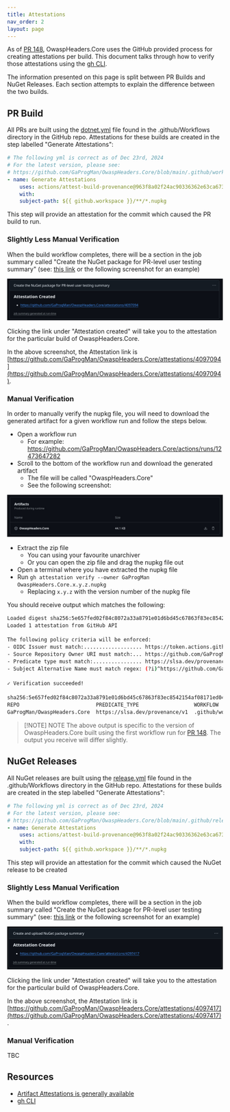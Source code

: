 ```yaml
---
title: Attestations
nav_order: 2
layout: page
---
```


As of [PR 148](https://github.com/GaProgMan/OwaspHeaders.Core/pull/148), OwaspHeaders.Core uses the GitHub provided process for creating attestations per build. This document talks through how to verify those attestations using the [gh CLI](https://cli.github.com/).

The information presented on this page is split between PR Builds and NuGet Releases. Each section attempts to explain the difference between the two builds.

## PR Build

All PRs are built using the [dotnet.yml](https://github.com/GaProgMan/OwaspHeaders.Core/blob/main/.github/workflows/dotnet.yml) file found in the .github/Workflows directory in the GitHub repo. Attestations for these builds are created in the step labelled "Generate Attestations":

```yaml
# The following yml is correct as of Dec 23rd, 2024
# For the latest version, please see:
# https://github.com/GaProgMan/OwaspHeaders.Core/blob/main/.github/workflows/dotnet.yml
- name: Generate Attestations
    uses: actions/attest-build-provenance@963f8a02f24ac90336362e63ca6730cf69ad102e # v2.1.0
    with:
    subject-path: ${{ github.workspace }}/**/*.nupkg
```

This step will provide an attestation for the commit which caused the PR build to run.

### Slightly Less Manual Verification

When the build workflow completes, there will be a section in the job summary called "Create the NuGet package for PR-level user testing summary" (see: [this link](https://github.com/GaProgMan/OwaspHeaders.Core/actions/runs/12473647282#summary-34814538093) or the following screenshot for an example)

![](./assets/images/attestations/pr-created.jpg)

Clicking the link under "Attestation created" will take you to the attestation for the particular build of OwaspHeaders.Core.

In the above screenshot, the Attestation link is [https://github.com/GaProgMan/OwaspHeaders.Core/attestations/4097094](https://github.com/GaProgMan/OwaspHeaders.Core/attestations/4097094).

### Manual Verification

In order to manually verify the nupkg file, you will need to download the generated artifact for a given workflow run and follow the steps below.

- Open a workflow run
  - For example: https://github.com/GaProgMan/OwaspHeaders.Core/actions/runs/12473647282
- Scroll to the bottom of the workflow run and download the generated artifact
  - The file will be called "OwaspHeaders.Core"
  - See the following screenshot:

![](./assets/images/attestations/artifacts.jpg)

- Extract the zip file
  - You can using your favourite unarchiver
  - Or you can open the zip file and drag the nupkg file out
- Open a terminal where you have extracted the nupkg file
- Run `gh attestation verify --owner GaProgMan OwaspHeaders.Core.x.y.z.nupkg`
  - Replacing `x.y.z` with the version number of the nupkg file

You should receive output which matches the following:

```bash
Loaded digest sha256:5e657fed02f84c8072a33a8791e01d6bd45c67863f83ec8542154af08171ed04 for file://OwaspHeaders.Core.9.4.3.nupkg
Loaded 1 attestation from GitHub API

The following policy criteria will be enforced:
- OIDC Issuer must match:................... https://token.actions.githubusercontent.com
- Source Repository Owner URI must match:... https://github.com/GaProgMan
- Predicate type must match:................ https://slsa.dev/provenance/v1
- Subject Alternative Name must match regex: (?i)^https://github.com/GaProgMan/

✓ Verification succeeded!

sha256:5e657fed02f84c8072a33a8791e01d6bd45c67863f83ec8542154af08171ed04 was attested by:
REPO                         PREDICATE_TYPE                  WORKFLOW                                        
GaProgMan/OwaspHeaders.Core  https://slsa.dev/provenance/v1  .github/workflows/dotnet.yml@refs/pull/148/merge
```

> [!NOTE] NOTE
> The above output is specific to the version of OwaspHeaders.Core built using the first workflow run for [PR 148](https://github.com/GaProgMan/OwaspHeaders.Core/pull/148). The output you receive will differ slightly.

## NuGet Releases

All NuGet releases are built using the [release.yml](https://github.com/GaProgMan/OwaspHeaders.Core/blob/main/.github/workflows/release.yml) file found in the .github/Workflows directory in the GitHub repo. Attestations for these builds are created in the step labelled "Generate Attestations":

```yaml
# The following yml is correct as of Dec 23rd, 2024
# For the latest version, please see:
# https://github.com/GaProgMan/OwaspHeaders.Core/blob/main/.github/release/dotnet.yml
- name: Generate Attestations
    uses: actions/attest-build-provenance@963f8a02f24ac90336362e63ca6730cf69ad102e # v2.1.0
    with:
    subject-path: ${{ github.workspace }}/**/*.nupkg
```

This step will provide an attestation for the commit which caused the NuGet release to be created

### Slightly Less Manual Verification

When the build workflow completes, there will be a section in the job summary called "Create the NuGet package for PR-level user testing summary" (see: [this link](https://github.com/GaProgMan/OwaspHeaders.Core/actions/runs/12474053355) or the following screenshot for an example)

![](./assets/images/attestations/release-created.jpg)

Clicking the link under "Attestation created" will take you to the attestation for the particular build of OwaspHeaders.Core.

In the above screenshot, the Attestation link is [https://github.com/GaProgMan/OwaspHeaders.Core/attestations/4097417](https://github.com/GaProgMan/OwaspHeaders.Core/attestations/4097417).

### Manual Verification

TBC

## Resources

- [Artifact Attestations is generally available](https://github.blog/changelog/2024-06-25-artifact-attestations-is-generally-available/)
- [gh CLI](https://cli.github.com/)